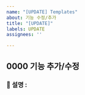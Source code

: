 ```yaml
---
name: "[UPDATE] Templates"
about: 기능 수정/추가
title: "[UPDATE]"
labels: UPDATE
assignees: ''

---
```


## 0000 기능 추가/수정 

### 📄 설명 :
